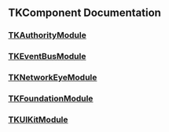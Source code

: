 ## TKComponent Documentation


### [TKAuthorityModule](./doc/TKAuthorityModule/index.html)
### [TKEventBusModule](./doc/TKEventBusModule/index.html)
### [TKNetworkEyeModule](./doc/TKNetworkEyeModule/index.html)
### [TKFoundationModule](./doc/TKFoundationModule/index.html)
### [TKUIKitModule](./doc/TKUIKitModule/index.html)